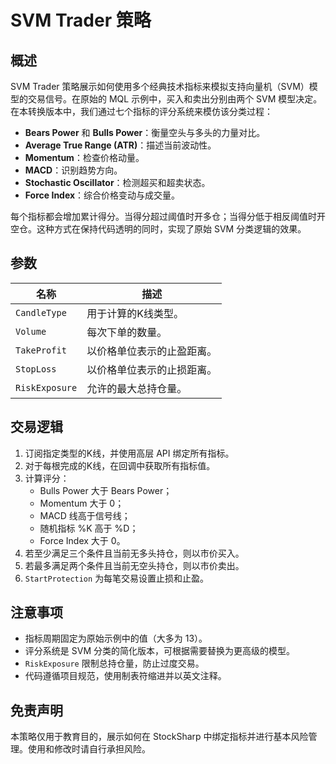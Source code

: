 # SVM Trader 策略

## 概述

SVM Trader 策略展示如何使用多个经典技术指标来模拟支持向量机（SVM）模型的交易信号。在原始的 MQL 示例中，买入和卖出分别由两个 SVM 模型决定。在本转换版本中，我们通过七个指标的评分系统来模仿该分类过程：

- **Bears Power** 和 **Bulls Power**：衡量空头与多头的力量对比。
- **Average True Range (ATR)**：描述当前波动性。
- **Momentum**：检查价格动量。
- **MACD**：识别趋势方向。
- **Stochastic Oscillator**：检测超买和超卖状态。
- **Force Index**：综合价格变动与成交量。

每个指标都会增加累计得分。当得分超过阈值时开多仓；当得分低于相反阈值时开空仓。这种方式在保持代码透明的同时，实现了原始 SVM 分类逻辑的效果。

## 参数

| 名称 | 描述 |
| ---- | ---- |
| `CandleType` | 用于计算的K线类型。 |
| `Volume` | 每次下单的数量。 |
| `TakeProfit` | 以价格单位表示的止盈距离。 |
| `StopLoss` | 以价格单位表示的止损距离。 |
| `RiskExposure` | 允许的最大总持仓量。 |

## 交易逻辑

1. 订阅指定类型的K线，并使用高层 API 绑定所有指标。
2. 对于每根完成的K线，在回调中获取所有指标值。
3. 计算评分：
   - Bulls Power 大于 Bears Power；
   - Momentum 大于 0；
   - MACD 线高于信号线；
   - 随机指标 %K 高于 %D；
   - Force Index 大于 0。
4. 若至少满足三个条件且当前无多头持仓，则以市价买入。
5. 若最多满足两个条件且当前无空头持仓，则以市价卖出。
6. `StartProtection` 为每笔交易设置止损和止盈。

## 注意事项

- 指标周期固定为原始示例中的值（大多为 13）。
- 评分系统是 SVM 分类的简化版本，可根据需要替换为更高级的模型。
- `RiskExposure` 限制总持仓量，防止过度交易。
- 代码遵循项目规范，使用制表符缩进并以英文注释。

## 免责声明

本策略仅用于教育目的，展示如何在 StockSharp 中绑定指标并进行基本风险管理。使用和修改时请自行承担风险。
